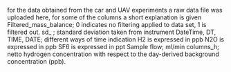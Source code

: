 for the data obtained from the car and UAV experiments a raw data file was uploaded here, for some of the columns a short explanation is given
Filtered_mass_balance; 0 indicates no filtering applied to data set, 1 is filtered out.
sd_ ; standard deviation taken from instrument
DateTime, DT, TIME, DATE; different ways of time indication
H2 is expressed in ppb
N2O is expressed in ppb
SF6 is expressed in ppt
Sample flow; ml/min
columns_h; netto hydrogen concentration with respect to the day-derived background concentration (ppb).
